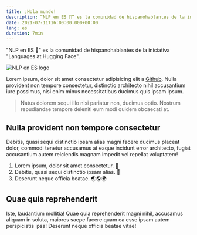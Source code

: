 ```yaml
---
title: ¡Hola mundo!
description: “NLP en ES 🤗” es la comunidad de hispanohablantes de la iniciativa “Languages at Hugging Face”.
date: 2021-07-11T16:00:00.000+00:00
lang: es
duration: 7min
---
```


"NLP en ES 🤗" es la comunidad de hispanohablantes de la iniciativa "Languages at Hugging Face".

<div class="flex justify-center">
    <img alt="NLP en ES logo" src="/images/logo.svg" />
</div>


Lorem ipsum, dolor sit amet consectetur adipisicing elit a [Github](https://github.com/nlp-en-es). Nulla provident non tempore consectetur, distinctio architecto nihil accusantium iure possimus, nisi enim minus necessitatibus ducimus quis ipsam ipsum. 

> Natus dolorem sequi illo nisi pariatur non, ducimus optio. Nostrum repudiandae tempore deleniti eum modi quidem obcaecati at.

## Nulla provident non tempore consectetur

Debitis, quasi sequi distinctio ipsam alias magni facere ducimus placeat dolor, commodi tenetur accusamus at eaque incidunt error architecto, fugiat accusantium autem reiciendis magnam impedit vel repellat voluptatem!

1. Lorem ipsum, dolor sit amet consectetur. 🚀
1. Debitis, quasi sequi distinctio ipsam alias. 🤗 
1. Deserunt neque officia beatae. 🌏🌎🌍

## Quae quia reprehenderit

Iste, laudantium mollitia! Quae quia reprehenderit magni nihil, accusamus aliquam in soluta, maiores saepe facere quam ea esse ipsam autem perspiciatis ipsa! Deserunt neque officia beatae vitae!
